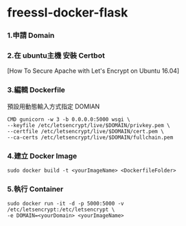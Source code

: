 # freessl-docker-flask 

### 1.申請 Domain
### 2.在 ubuntu主機 安裝 Certbot
[How To Secure Apache with Let's Encrypt on Ubuntu 16.04]
### 3.編輯 Dockerfile
預設用動態輸入方式指定 DOMIAN
```
CMD gunicorn -w 3 -b 0.0.0.0:5000 wsgi \
--keyfile /etc/letsencrypt/live/$DOMAIN/privkey.pem \
--certfile /etc/letsencrypt/live/$DOMAIN/cert.pem \
--ca-certs /etc/letsencrypt/live/$DOMAIN/fullchain.pem
```
### 4.建立 Docker Image
```
sudo docker build -t <yourImageName> <DockerfileFolder>
```
### 5.執行 Container
```
sudo docker run -it -d -p 5000:5000 -v /etc/letsencrypt:/etc/letsencrypt \
-e DOMAIN=<yourDomain> <yourImageName>
```